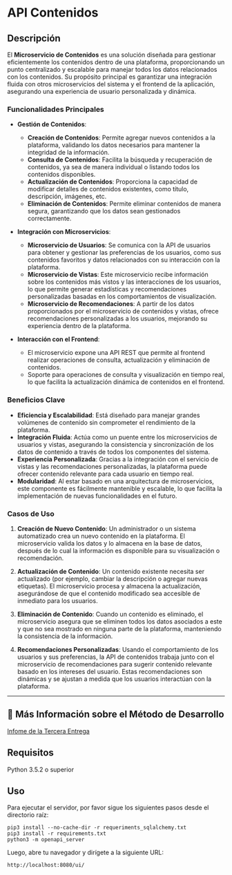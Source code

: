 # API Contenidos

## Descripción
El **Microservicio de Contenidos** es una solución diseñada para gestionar eficientemente los contenidos dentro de una plataforma, proporcionando un punto centralizado y escalable para manejar todos los datos relacionados con los contenidos. Su propósito principal es garantizar una integración fluida con otros microservicios del sistema y el frontend de la aplicación, asegurando una experiencia de usuario personalizada y dinámica.

### Funcionalidades Principales

- **Gestión de Contenidos**:
  - **Creación de Contenidos**: Permite agregar nuevos contenidos a la plataforma, validando los datos necesarios para mantener la integridad de la información.
  - **Consulta de Contenidos**: Facilita la búsqueda y recuperación de contenidos, ya sea de manera individual o listando todos los contenidos disponibles.
  - **Actualización de Contenidos**: Proporciona la capacidad de modificar detalles de contenidos existentes, como título, descripción, imágenes, etc.
  - **Eliminación de Contenidos**: Permite eliminar contenidos de manera segura, garantizando que los datos sean gestionados correctamente.

- **Integración con Microservicios**:
  - **Microservicio de Usuarios**: Se comunica con la API de usuarios para obtener y gestionar las preferencias de los usuarios, como sus contenidos favoritos y datos relacionados con su interacción con la plataforma.
  - **Microservicio de Vistas**: Este microservicio recibe información sobre los contenidos más vistos y las interacciones de los usuarios, lo que permite generar estadísticas y recomendaciones personalizadas basadas en los comportamientos de visualización.
  - **Microservicio de Recomendaciones**: A partir de los datos proporcionados por el microservicio de contenidos y vistas, ofrece recomendaciones personalizadas a los usuarios, mejorando su experiencia dentro de la plataforma.

- **Interacción con el Frontend**:
  - El microservicio expone una API REST que permite al frontend realizar operaciones de consulta, actualización y eliminación de contenidos.
  - Soporte para operaciones de consulta y visualización en tiempo real, lo que facilita la actualización dinámica de contenidos en el frontend.

### Beneficios Clave

- **Eficiencia y Escalabilidad**: Está diseñado para manejar grandes volúmenes de contenido sin comprometer el rendimiento de la plataforma.
- **Integración Fluida**: Actúa como un puente entre los microservicios de usuarios y vistas, asegurando la consistencia y sincronización de los datos de contenido a través de todos los componentes del sistema.
- **Experiencia Personalizada**: Gracias a la integración con el servicio de vistas y las recomendaciones personalizadas, la plataforma puede ofrecer contenido relevante para cada usuario en tiempo real.
- **Modularidad**: Al estar basado en una arquitectura de microservicios, este componente es fácilmente mantenible y escalable, lo que facilita la implementación de nuevas funcionalidades en el futuro.

### Casos de Uso

1. **Creación de Nuevo Contenido**:
   Un administrador o un sistema automatizado crea un nuevo contenido en la plataforma. El microservicio valida los datos y lo almacena en la base de datos, después de lo cual la información es disponible para su visualización o recomendación.

2. **Actualización de Contenido**:
   Un contenido existente necesita ser actualizado (por ejemplo, cambiar la descripción o agregar nuevas etiquetas). El microservicio procesa y almacena la actualización, asegurándose de que el contenido modificado sea accesible de inmediato para los usuarios.

3. **Eliminación de Contenido**:
   Cuando un contenido es eliminado, el microservicio asegura que se eliminen todos los datos asociados a este y que no sea mostrado en ninguna parte de la plataforma, manteniendo la consistencia de la información.

4. **Recomendaciones Personalizadas**:
   Usando el comportamiento de los usuarios y sus preferencias, la API de contenidos trabaja junto con el microservicio de recomendaciones para sugerir contenido relevante basado en los intereses del usuario. Estas recomendaciones son dinámicas y se ajustan a medida que los usuarios interactúan con la plataforma.

---
## 📃 Más Información sobre el Método de Desarrollo

[Infome de la Tercera Entrega](https://github.com/UExGPSASEE/proyecto24-ga02/wiki/🗃%EF%B8%8FInforme-de--Tercera-entrega)

## Requisitos  
Python 3.5.2 o superior  

## Uso  
Para ejecutar el servidor, por favor sigue los siguientes pasos desde el directorio raíz:  

```
pip3 install --no-cache-dir -r requeriments_sqlalchemy.txt
pip3 install -r requirements.txt
python3 -m openapi_server
```

Luego, abre tu navegador y dirígete a la siguiente URL:

```
http://localhost:8080/ui/
```